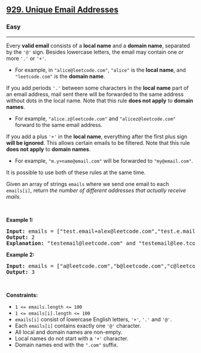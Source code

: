 <h2><a href="https://leetcode.com/problems/unique-email-addresses/">929. Unique Email Addresses</a></h2><h3>Easy</h3><hr><div style="user-select: auto;"><p style="user-select: auto;">Every <strong style="user-select: auto;">valid email</strong> consists of a <strong style="user-select: auto;">local name</strong> and a <strong style="user-select: auto;">domain name</strong>, separated by the <code style="user-select: auto;">'@'</code> sign. Besides lowercase letters, the email may contain one or more <code style="user-select: auto;">'.'</code> or <code style="user-select: auto;">'+'</code>.</p>

<ul style="user-select: auto;">
	<li style="user-select: auto;">For example, in <code style="user-select: auto;">"alice@leetcode.com"</code>, <code style="user-select: auto;">"alice"</code> is the <strong style="user-select: auto;">local name</strong>, and <code style="user-select: auto;">"leetcode.com"</code> is the <strong style="user-select: auto;">domain name</strong>.</li>
</ul>

<p style="user-select: auto;">If you add periods <code style="user-select: auto;">'.'</code> between some characters in the <strong style="user-select: auto;">local name</strong> part of an email address, mail sent there will be forwarded to the same address without dots in the local name. Note that this rule <strong style="user-select: auto;">does not apply</strong> to <strong style="user-select: auto;">domain names</strong>.</p>

<ul style="user-select: auto;">
	<li style="user-select: auto;">For example, <code style="user-select: auto;">"alice.z@leetcode.com"</code> and <code style="user-select: auto;">"alicez@leetcode.com"</code> forward to the same email address.</li>
</ul>

<p style="user-select: auto;">If you add a plus <code style="user-select: auto;">'+'</code> in the <strong style="user-select: auto;">local name</strong>, everything after the first plus sign <strong style="user-select: auto;">will be ignored</strong>. This allows certain emails to be filtered. Note that this rule <strong style="user-select: auto;">does not apply</strong> to <strong style="user-select: auto;">domain names</strong>.</p>

<ul style="user-select: auto;">
	<li style="user-select: auto;">For example, <code style="user-select: auto;">"m.y+name@email.com"</code> will be forwarded to <code style="user-select: auto;">"my@email.com"</code>.</li>
</ul>

<p style="user-select: auto;">It is possible to use both of these rules at the same time.</p>

<p style="user-select: auto;">Given an array of strings <code style="user-select: auto;">emails</code> where we send one email to each <code style="user-select: auto;">emails[i]</code>, return <em style="user-select: auto;">the number of different addresses that actually receive mails</em>.</p>

<p style="user-select: auto;">&nbsp;</p>
<p style="user-select: auto;"><strong style="user-select: auto;">Example 1:</strong></p>

<pre style="user-select: auto;"><strong style="user-select: auto;">Input:</strong> emails = ["test.email+alex@leetcode.com","test.e.mail+bob.cathy@leetcode.com","testemail+david@lee.tcode.com"]
<strong style="user-select: auto;">Output:</strong> 2
<strong style="user-select: auto;">Explanation:</strong> "testemail@leetcode.com" and "testemail@lee.tcode.com" actually receive mails.
</pre>

<p style="user-select: auto;"><strong style="user-select: auto;">Example 2:</strong></p>

<pre style="user-select: auto;"><strong style="user-select: auto;">Input:</strong> emails = ["a@leetcode.com","b@leetcode.com","c@leetcode.com"]
<strong style="user-select: auto;">Output:</strong> 3
</pre>

<p style="user-select: auto;">&nbsp;</p>
<p style="user-select: auto;"><strong style="user-select: auto;">Constraints:</strong></p>

<ul style="user-select: auto;">
	<li style="user-select: auto;"><code style="user-select: auto;">1 &lt;= emails.length &lt;= 100</code></li>
	<li style="user-select: auto;"><code style="user-select: auto;">1 &lt;= emails[i].length &lt;= 100</code></li>
	<li style="user-select: auto;"><code style="user-select: auto;">emails[i]</code> consist of lowercase English letters, <code style="user-select: auto;">'+'</code>, <code style="user-select: auto;">'.'</code> and <code style="user-select: auto;">'@'</code>.</li>
	<li style="user-select: auto;">Each <code style="user-select: auto;">emails[i]</code> contains exactly one <code style="user-select: auto;">'@'</code> character.</li>
	<li style="user-select: auto;">All local and domain names are non-empty.</li>
	<li style="user-select: auto;">Local names do not start with a <code style="user-select: auto;">'+'</code> character.</li>
	<li style="user-select: auto;">Domain names end with the <code style="user-select: auto;">".com"</code> suffix.</li>
</ul>
</div>